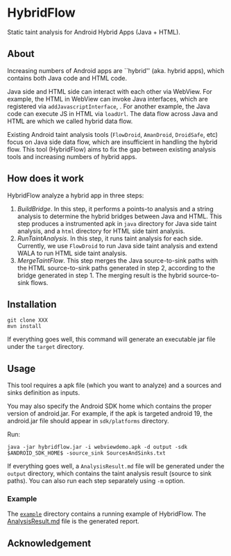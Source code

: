 # HybridFlow

Static taint analysis for Android Hybrid Apps (Java + HTML).


## About

Increasing numbers of Android apps are ``hybrid'' (aka. hybrid apps), which contains both Java code and HTML code.

Java side and HTML side can interact with each other via WebView.
For example, the HTML in WebView can invoke Java interfaces, which are registered via `addJavascriptInterface`, .
For another example, the Java code can execute JS in HTML via `loadUrl`.
The data flow across Java and HTML are which we called hybrid data flow.

Existing Android taint analysis tools (`FlowDroid`, `AmanDroid`, `DroidSafe`, etc) focus on Java side data flow,
which are insufficient in handling the hybrid flow.
This tool (HybridFlow) aims to fix the gap between existing analysis tools and increasing numbers of hybrid apps.

## How does it work

HybridFlow analyze a hybrid app in three steps:

1. *BuildBridge*. In this step, it performs a points-to analysis and a string analysis to
determine the hybrid bridges between Java and HTML.
This step produces a instrumented apk in `java` directory for Java side taint analysis,
and a `html` directory for HTML side taint analysis.
2. *RunTaintAnalysis*. In this step, it runs taint analysis for each side.
Currently, we use `FlowDroid` to run Java side taint analysis and extend WALA to run HTML side taint analysis.
3. *MergeTaintFlow*. This step merges the Java source-to-sink paths with the HTML source-to-sink paths generated in step 2,
according to the bridge generated in step 1.
The merging result is the hybrid source-to-sink flows.

## Installation

```
git clone XXX
mvn install
```

If everything goes well, this command will generate an executable jar file under the `target` directory.

## Usage

This tool requires a apk file (which you want to analyze) and a sources and sinks definition as inputs.

You may also specify the Android SDK home which contains the proper version of android.jar.
For example, if the apk is targeted android 19, the android.jar file should appear in `sdk/platforms` directory.

Run:

```
java -jar hybridflow.jar -i webviewdemo.apk -d output -sdk $ANDROID_SDK_HOME$ -source_sink SourcesAndSinks.txt
```

If everything goes well, a `AnalysisResult.md` file will be generated under the `output` directory,
which contains the taint analysis result (source to sink paths).
You can also run each step separately using `-m` option.

### Example

The [`example`](example/) directory contains a running example of HybridFlow.
The [AnalysisResult.md](example/AnalysisResult.md) file is the generated report.

## Acknowledgement

